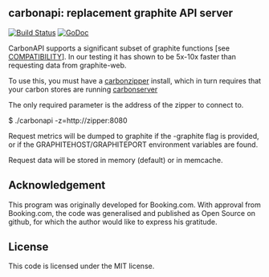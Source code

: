 carbonapi: replacement graphite API server
------------------------------------------

[![Build Status](https://drone.io/github.com/dgryski/carbonapi/status.png)](https://drone.io/github.com/dgryski/carbonapi/latest)
[![GoDoc](https://godoc.org/github.com/dgryski/carbonapi?status.svg)](https://godoc.org/github.com/dgryski/carbonapi)


CarbonAPI supports a significant subset of graphite functions [see [COMPATIBILITY](COMPATIBILITY.md)].
In our testing it has shown to be 5x-10x faster than requesting data from graphite-web.

To use this, you must have a [carbonzipper](https://github.com/dgryski/carbonzipper)
install, which in turn requires that your
carbon stores are running [carbonserver](https://github.com/grobian/carbonserver)

The only required parameter is the address of the zipper to connect to.

$ ./carbonapi -z=http://zipper:8080

Request metrics will be dumped to graphite if the -graphite flag is provided,
or if the GRAPHITEHOST/GRAPHITEPORT environment variables are found.

Request data will be stored in memory (default) or in memcache.

Acknowledgement
---------------
This program was originally developed for Booking.com.  With approval
from Booking.com, the code was generalised and published as Open Source
on github, for which the author would like to express his gratitude.

License
-------

This code is licensed under the MIT license.
